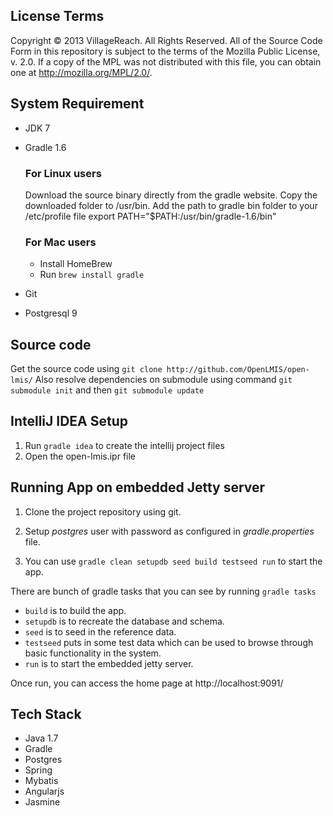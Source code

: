 License Terms
---------------------------

Copyright © 2013 VillageReach.  All Rights Reserved.  All of the Source Code Form in this repository is subject to the terms of the Mozilla Public License, v. 2.0. 
If a copy of the MPL was not distributed with this file, you can obtain one at  http://mozilla.org/MPL/2.0/.



System Requirement
---------------------------

- JDK 7
- Gradle 1.6

  ### For Linux users
   Download the source binary directly from the gradle website.
   Copy the downloaded folder to /usr/bin. Add the path to gradle bin folder to your /etc/profile file
   export PATH="$PATH:/usr/bin/gradle-1.6/bin"

  ### For Mac users
   * Install HomeBrew
   * Run ```brew install gradle```
- Git
- Postgresql 9


Source code 
------------------
 Get the source code using ``git clone http://github.com/OpenLMIS/open-lmis/``
 Also resolve dependencies on submodule using command ``git submodule init`` and then ``git submodule update``
 


IntelliJ IDEA Setup
-------------------
1. Run ```gradle idea``` to create the intellij project files
2. Open the open-lmis.ipr file

 
Running App on embedded Jetty server
--------------------------------------------------
1. Clone the project repository using git.
3. Setup _postgres_ user with password as configured in _gradle.properties_ file.

3. You can use ```gradle clean setupdb seed build testseed run``` to start the app.
 
 There are bunch of gradle tasks that you can see by running ```gradle tasks```

 - ```build``` is to build the app.
 - ```setupdb``` is to recreate the database and schema.
 - ```seed``` is to seed in the reference data.
 - ```testseed``` puts in some test data which can be used to browse through basic functionality in the system.
 - ```run``` is to start the embedded jetty server.

Once run, you can access the home page at http://localhost:9091/

Tech Stack
---------------------------------

 - Java 1.7
 - Gradle
 - Postgres
 - Spring
 - Mybatis
 - Angularjs
 - Jasmine


